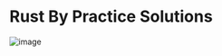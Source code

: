# Rust By Practice Solutions

![image](https://github.com/user-attachments/assets/cb934b58-578c-4bf8-9c16-27033c6f041a)
